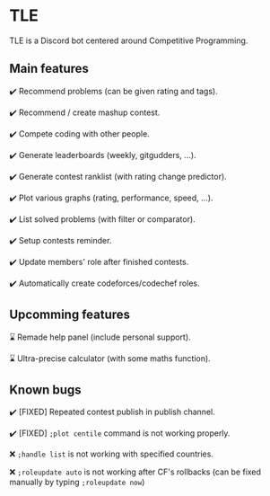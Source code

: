 # TLE

TLE is a Discord bot centered around Competitive Programming.

## Main features

✔️ Recommend problems (can be given rating and tags).

✔️ Recommend / create mashup contest.

✔️ Compete coding with other people.

✔️ Generate leaderboards (weekly, gitgudders, ...).

✔️ Generate contest ranklist (with rating change predictor).

✔️ Plot various graphs (rating, performance, speed, ...).

✔️ List solved problems (with filter or comparator).

✔️ Setup contests reminder.

✔️ Update members' role after finished contests.

✔️ Automatically create codeforces/codechef roles.

## Upcomming features

⌛ Remade help panel (include personal support).

⌛ Ultra-precise calculator (with some maths function).

## Known bugs

✔️ [FIXED] Repeated contest publish in publish channel.

✔️ [FIXED] `;plot centile` command is not working properly.

❌ `;handle list` is not working with specified countries.

❌ `;roleupdate auto` is not working after CF's rollbacks (can be fixed manually by typing `;roleupdate now`)